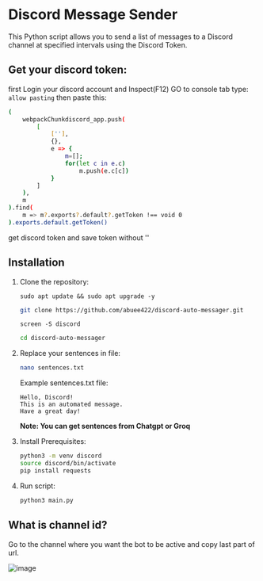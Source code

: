 # Discord Message Sender

This Python script allows you to send a list of messages to a Discord channel at specified intervals using the Discord Token.

## Get your discord token:

first Login your discord account and Inspect(F12) GO to console tab type:
```allow pasting```
then paste this:
```bash
(
    webpackChunkdiscord_app.push(
        [
            [''],
            {},
            e => {
                m=[];
                for(let c in e.c)
                    m.push(e.c[c])
            }
        ]
    ),
    m
).find(
    m => m?.exports?.default?.getToken !== void 0
).exports.default.getToken()
```
get discord token and save token without ''

## Installation

1. Clone the repository:
    ```
    sudo apt update && sudo apt upgrade -y
    ```
    ```bash
    git clone https://github.com/abuee422/discord-auto-messager.git
    ```
    ```
    screen -S discord
    ```
    ```bash
    cd discord-auto-messager
    ```
2. Replace your sentences in file:
    ```bash
    nano sentences.txt
    ```
    Example sentences.txt file:
    ```
    Hello, Discord!
    This is an automated message.
    Have a great day!
    ```
    **Note: You can get sentences from Chatgpt or Groq**

3. Install Prerequisites:
    ```bash
    python3 -m venv discord
    source discord/bin/activate
    pip install requests
    ```
4. Run script:
    ```bash
    python3 main.py
    ```
## What is channel id?
Go to the channel where you want the bot to be active and copy last part of url.

![image](https://github.com/user-attachments/assets/5a516d29-2de4-476c-85f4-2ae1e5128412)


